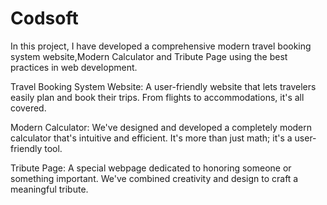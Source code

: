 # Codsoft
In this project, I have developed a comprehensive modern travel booking system website,Modern Calculator and 
Tribute Page  using the best practices  in web development.

Travel Booking System Website: A user-friendly website that lets travelers easily plan and book their trips. From flights to accommodations, it's all covered.

Modern Calculator: We've designed and developed a completely modern calculator that's intuitive and efficient. It's more than just math; it's a user-friendly tool.

Tribute Page: A special webpage dedicated to honoring someone or something important. We've combined creativity and design to craft a meaningful tribute.
